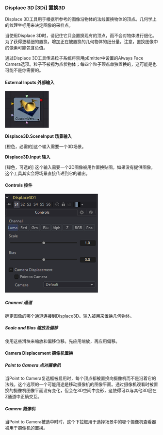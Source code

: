 ### Displace 3D [3Di] 置换3D

Displace 3D工具用于根据所参考的图像沿物体的法线置换物体的顶点。几何学上的纹理坐标用来决定图像的采样点。

当使用Displace 3D时，请记住它只会置换现有的顶点，而不会对物体进行细化。为了获得更精细的置换，增加正在被置换的几何物体的细分量。注意，置换图像中的像素可能包含负值。

通过Displace 3D工具传递粒子系统将禁用pEmitter中设置的Always Face Camera选项。粒子不被视为点状物体；每四个粒子顶点单独置换的，这可能是也可能不是你需要的。

#### External Inputs 外部输入 

 ![3Cv_tile](images/3Cv_tile.jpg)

**Displace3D.SceneInput 场景输入**

[橙色，必需的]这个输入需要一个3D场景。

**Displace3D.Input 输入**

[绿色，可选的] 这个输入需要一个2D图像被用作置换贴图。如果没有提供图像，这个工具其实会将场景直接传递到它的输出。

#### Controls 控件

![3Di_Controls](images/3Di_Controls.png)

##### Channel 通道

确定图像的哪个通道连接到Displace3D。输入被用来置换几何物体。

##### Scale and Bias 缩放及偏移

使用这些滑块来缩放和偏移位移。先应用缩放，再应用偏移。

#### Camera Displacement 摄像机置换

##### Point to Camera 点对摄像机

当Point to Camera复选框被启用时，每个顶点都被置换向摄像机而不是沿着它的法线。这个选项的一个可能用途是移动摄像机的图像平面。通过摄像机观看时被置换的摄像机图像平面没有变化，但会在3D空间中变形，这使得可以与其他3D层在Z通道中正确交互。

##### Camera 摄像机

当Point to Camera被选中时时，这个下拉框用于选择场景中的哪个摄像机查看器被用于摄像机的置换。

